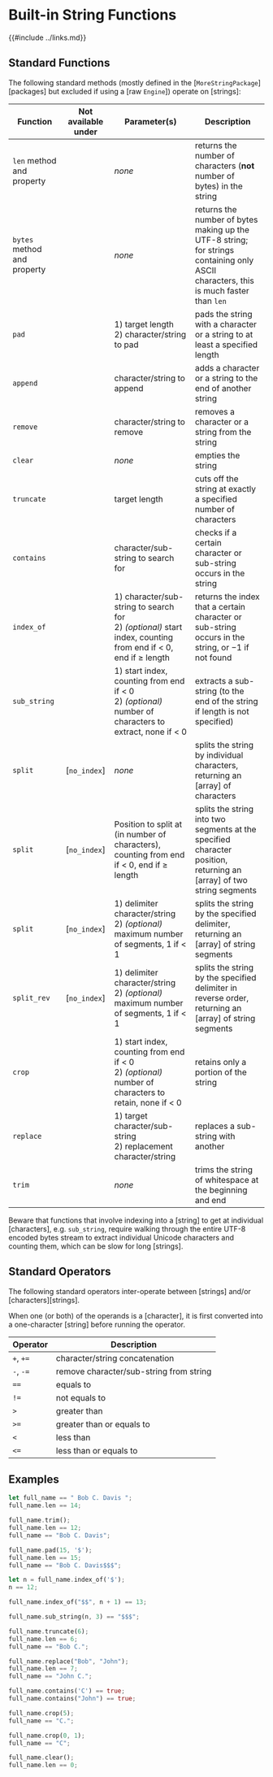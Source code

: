 Built-in String Functions
========================

{{#include ../links.md}}


Standard Functions
------------------

The following standard methods (mostly defined in the [`MoreStringPackage`][packages] but excluded if
using a [raw `Engine`]) operate on [strings]:

| Function                    | Not available under | Parameter(s)                                                                                                     | Description                                                                                                                          |
| --------------------------- | :-----------------: | ---------------------------------------------------------------------------------------------------------------- | ------------------------------------------------------------------------------------------------------------------------------------ |
| `len` method and property   |                     | _none_                                                                                                           | returns the number of characters (**not** number of bytes) in the string                                                             |
| `bytes` method and property |                     | _none_                                                                                                           | returns the number of bytes making up the UTF-8 string; for strings containing only ASCII characters, this is much faster than `len` |
| `pad`                       |                     | 1) target length<br/>2) character/string to pad                                                                  | pads the string with a character or a string to at least a specified length                                                          |
| `append`                    |                     | character/string to append                                                                                       | adds a character or a string to the end of another string                                                                            |
| `remove`                    |                     | character/string to remove                                                                                       | removes a character or a string from the string                                                                                      |
| `clear`                     |                     | _none_                                                                                                           | empties the string                                                                                                                   |
| `truncate`                  |                     | target length                                                                                                    | cuts off the string at exactly a specified number of characters                                                                      |
| `contains`                  |                     | character/sub-string to search for                                                                               | checks if a certain character or sub-string occurs in the string                                                                     |
| `index_of`                  |                     | 1) character/sub-string to search for<br/>2) _(optional)_ start index, counting from end if < 0, end if ≥ length | returns the index that a certain character or sub-string occurs in the string, or &minus;1 if not found                              |
| `sub_string`                |                     | 1) start index, counting from end if < 0<br/>2) _(optional)_ number of characters to extract, none if < 0        | extracts a sub-string (to the end of the string if length is not specified)                                                          |
| `split`                     |    [`no_index`]     | _none_                                                                                                           | splits the string by individual characters, returning an [array] of characters                                                       |
| `split`                     |    [`no_index`]     | Position to split at (in number of characters), counting from end if < 0, end if ≥ length                        | splits the string into two segments at the specified character position, returning an [array] of two string segments                 |
| `split`                     |    [`no_index`]     | 1) delimiter character/string<br/>2) _(optional)_ maximum number of segments, 1 if < 1                           | splits the string by the specified delimiter, returning an [array] of string segments                                                |
| `split_rev`                 |    [`no_index`]     | 1) delimiter character/string<br/>2) _(optional)_ maximum number of segments, 1 if < 1                           | splits the string by the specified delimiter in reverse order, returning an [array] of string segments                               |
| `crop`                      |                     | 1) start index, counting from end if < 0<br/>2) _(optional)_ number of characters to retain, none if < 0         | retains only a portion of the string                                                                                                 |
| `replace`                   |                     | 1) target character/sub-string<br/>2) replacement character/string                                               | replaces a sub-string with another                                                                                                   |
| `trim`                      |                     | _none_                                                                                                           | trims the string of whitespace at the beginning and end                                                                              |

Beware that functions that involve indexing into a [string] to get at individual [characters],
e.g. `sub_string`, require walking through the entire UTF-8 encoded bytes stream to extract
individual Unicode characters and counting them, which can be slow for long [strings].


Standard Operators
------------------

The following standard operators inter-operate between [strings] and/or [characters][strings].

When one (or both) of the operands is a [character], it is first converted into a one-character
[string] before running the operator.

| Operator  | Description                             |
| --------- | --------------------------------------- |
| `+`, `+=` | character/string concatenation          |
| `-`, `-=` | remove character/sub-string from string |
| `==`      | equals to                               |
| `!=`      | not equals to                           |
| `>`       | greater than                            |
| `>=`      | greater than or equals to               |
| `<`       | less than                               |
| `<=`      | less than or equals to                  |


Examples
--------

```rust , no_run
let full_name == " Bob C. Davis ";
full_name.len == 14;

full_name.trim();
full_name.len == 12;
full_name == "Bob C. Davis";

full_name.pad(15, '$');
full_name.len == 15;
full_name == "Bob C. Davis$$$";

let n = full_name.index_of('$');
n == 12;

full_name.index_of("$$", n + 1) == 13;

full_name.sub_string(n, 3) == "$$$";

full_name.truncate(6);
full_name.len == 6;
full_name == "Bob C.";

full_name.replace("Bob", "John");
full_name.len == 7;
full_name == "John C.";

full_name.contains('C') == true;
full_name.contains("John") == true;

full_name.crop(5);
full_name == "C.";

full_name.crop(0, 1);
full_name == "C";

full_name.clear();
full_name.len == 0;
```

